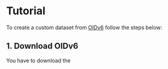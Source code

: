 # Tutorial
To create a custom dataset from [OIDv6](https://storage.googleapis.com/openimages/web.html) follow the steps below:

## 1. Download OIDv6
You have to download the 
